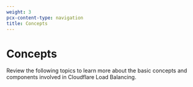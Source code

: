 ```yaml
---
weight: 3
pcx-content-type: navigation
title: Concepts
---
```


# Concepts

Review the following topics to learn more about the basic concepts and components involved in Cloudflare Load Balancing.

<DirectoryListing path="/understand-basics" />
